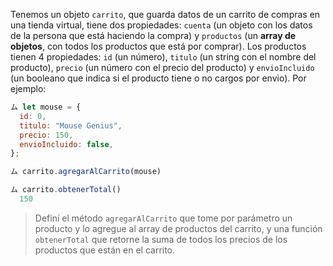 Tenemos un objeto `carrito`, que guarda datos de un carrito de compras en una tienda virtual, tiene dos propiedades: `cuenta` (un objeto con los datos de la persona que está haciendo la compra) y `productos` (un **array de objetos**, con todos los productos que está por comprar).
Los productos tienen 4 propiedades: `id` (un número), `titulo` (un string con el nombre del producto), `precio` (un número con el precio del producto) y `envioIncluido` (un booleano que indica si el producto tiene o no cargos por envio). Por ejemplo:

``` js
ム let mouse = {
  id: 0,
  titulo: "Mouse Genius",
  precio: 150,
  envioIncluido: false,
};

ム carrito.agregarAlCarrito(mouse)

ム carrito.obtenerTotal()
  150
```
> Definí el método `agregarAlCarrito` que tome por parámetro un producto y lo agregue al array de productos del carrito, y una función `obtenerTotal` que retorne la suma de todos los precios de los productos que están en el carrito.
